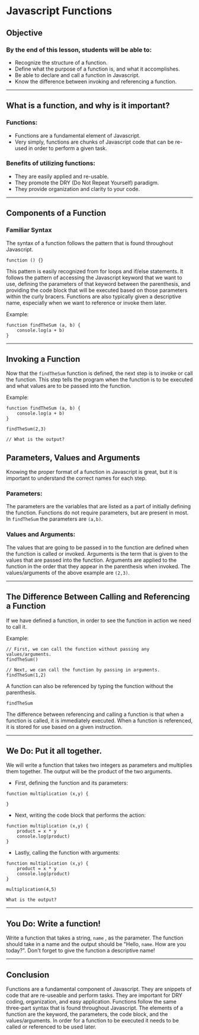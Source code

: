 # Javascript Functions


## Objective

### By the end of this lesson, students will be able to:

- Recognize the structure of a function.
- Define what the purpose of a function is, and what it accomplishes.
- Be able to declare and call a function in Javascript.
- Know the difference between invoking and referencing a function.

--------------
## What is a function, and why is it important?


### Functions:

- Functions are a fundamental element of Javascript.
- Very simply, functions are chunks of Javascript code that can be re-used in order to perform a given task.

### Benefits of utilizing functions:

- They are easily applied and re-usable.
- They promote the DRY (Do Not Repeat Yourself) paradigm.
- They provide organization and clarity to your code.

----------------
## Components of a Function


### Familiar Syntax

The syntax of a function follows the pattern that is found throughout Javascript.

``` 
function () {}

```

This pattern is easily recognized from for loops and if/else statements. It follows the pattern of accessing the Javascript keyword that we want to use, defining the parameters of that keyword between the parenthesis, and providing the code block that will be executed based on those parameters within the curly bracers. Functions are also typically given a descriptive name, especially when we want to reference or invoke them later.

Example:

```
function findTheSum (a, b) {
    console.log(a + b)
}
```
----------
## Invoking a Function


Now that the ```findTheSum``` function is defined, the next step is to invoke or call the function. This step tells the program when the function is to be executed and what values are to be passed into the function.

Example:

```
function findTheSum (a, b) {
    console.log(a + b)
}

findTheSum(2,3)

// What is the output?

```

## Parameters, Values and Arguments

Knowing the proper format of a function in Javascript is great, but it is important to understand the correct names for each step. 

### Parameters:

The parameters are the variables that are listed as a part of initially defining the function. Functions do not require parameters, but are present in most. In ```findTheSum``` the parameters are ```(a,b)```.

### Values and Arguments:

The values that are going to be passed in to the function are defined when the function is called or invoked. Arguments is the term that is given to the values that are passed into the function. Arguments are applied to the function in the order that they appear in the parenthesis when invoked. The values/arguments of the above example are ```(2,3)```.

---------
## The Difference Between Calling and Referencing a Function


If we have defined a function, in order to see the function in action we need to call it.

Example:

```
// First, we can call the function without passing any values/arguments.
findTheSum() 

// Next, we can call the function by passing in arguments.
findTheSum(1,2)

```

A function can also be referenced by typing the function without the parenthesis.

```
findTheSum

```

The difference between referencing and calling a function is that when a function is called, it is immediately executed. When a function is referenced, it is stored for use based on a given instruction.

--------
## We Do: Put it all together.


We will write a function that takes two integers as parameters and multiplies them together. The output will be the product of the two arguments.

- First, defining the function and its parameters:

```
function multiplication (x,y) {

}
```
- Next, writing the code block that performs the action:

```
function multiplication (x,y) {
    product = x * y
    console.log(product)
}
```
- Lastly, calling the function with arguments:

```
function multiplication (x,y) {
    product = x * y
    console.log(product)
}

multiplication(4,5)

What is the output?
```
----------
## You Do: Write a function!


Write a function that takes a string, ```name``` , as the parameter. The function should take in a name and the output should be "Hello, ```name```. How are you today?". Don't forget to give the function a descriptive name!

----------
## Conclusion


Functions are a fundamental component of Javascript. They are snippets of code that are re-useable and perform tasks. They are important for DRY coding, organization, and easy application. Functions follow the same three-part syntax that is found throughout Javascript. The elements of a function are the keyword, the parameters, the code block, and the values/arguments. In order for a function to be executed it needs to be called or referenced to be used later. 






